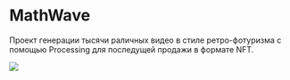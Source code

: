 # MathWave

Проект генерации тысячи раличных видео в стиле ретро-фотуризма с помощью Processing для последущей продажи в формате NFT.

![](https://drive.google.com/file/d/1rKDulPc8nECDEwCV2bEgHYfE2IUh0VsL/view?usp=drive_link)


